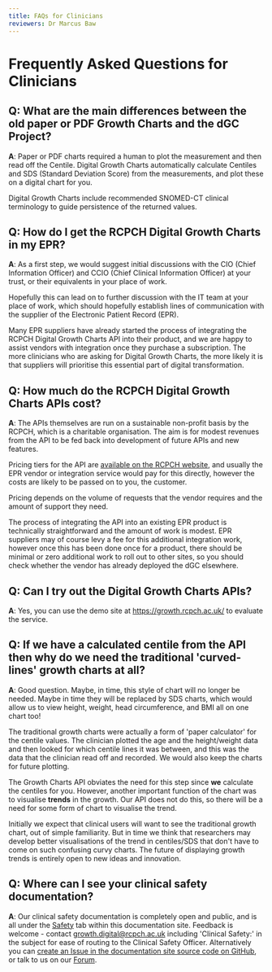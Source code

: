 ```yaml
---
title: FAQs for Clinicians
reviewers: Dr Marcus Baw
---
```


# Frequently Asked Questions for Clinicians

## Q: What are the main differences between the old paper or PDF Growth Charts and the dGC Project?

**A**: Paper or PDF charts required a human to plot the measurement and then read off the Centile. Digital Growth Charts automatically calculate Centiles and SDS (Standard Deviation Score) from the measurements, and plot these on a digital chart for you.

Digital Growth Charts include recommended SNOMED-CT clinical terminology to guide persistence of the returned values.

## Q: How do I get the RCPCH Digital Growth Charts in my EPR?

**A**: As a first step, we would suggest initial discussions with the CIO (Chief Information Officer) and CCIO (Chief Clinical Information Officer) at your trust, or their equivalents in your place of work.

Hopefully this can lead on to further discussion with the IT team at your place of work, which should hopefully establish lines of communication with the supplier of the Electronic Patient Record (EPR).

Many EPR suppliers have already started the process of integrating the RCPCH Digital Growth Charts API into their product, and we are happy to assist vendors with integration once they purchase a subscription. The more clinicians who are asking for Digital Growth Charts, the more likely it is that suppliers will prioritise this essential part of digital transformation.

## Q: How much do the RCPCH Digital Growth Charts APIs cost?

**A**: The APIs themselves are run on a sustainable non-profit basis by the RCPCH, which is a charitable organisation. The aim is for modest revenues from the API to be fed back into development of future APIs and new features.

Pricing tiers for the API are [available on the RCPCH website](https://www.rcpch.ac.uk/resources/growth-charts/digital/about#subscriptions-and-pricing), and usually the EPR vendor or integration service would pay for this directly, however the costs are likely to be passed on to you, the customer.

Pricing depends on the volume of requests that the vendor requires and the amount of support they need.

The process of integrating the API into an existing EPR product is technically straightforward and the amount of work is modest. EPR suppliers may of course levy a fee for this additional integration work, however once this has been done once for a product, there should be minimal or zero additional work to roll out to other sites, so you should check whether the vendor has already deployed the dGC elsewhere.

## Q: Can I try out the Digital Growth Charts APIs?

**A**: Yes, you can use the demo site at <https://growth.rcpch.ac.uk/> to evaluate the service.

## Q: If we have a calculated centile from the API then why do we need the traditional 'curved-lines' growth charts at all?  

**A**: Good question. Maybe, in time, this style of chart will no longer be needed. Maybe in time they will be replaced by SDS charts, which would allow us to view height, weight, head circumference, and BMI all on one chart too!

The traditional growth charts were actually a form of 'paper calculator' for the centile values. The clinician plotted the age and the height/weight data and then looked for which centile lines it was between, and this was the data that the clinician read off and recorded. We would also keep the charts for future plotting.

The Growth Charts API obviates the need for this step since **we** calculate the centiles for you. However, another important function of the chart was to visualise **trends** in the growth. Our API does not do this, so there will be a need for some form of chart to visualise the trend.

Initially we expect that clinical users will want to see the traditional growth chart, out of simple familiarity. But in time we think that researchers may develop better visualisations of the trend in centiles/SDS that don't have to come on such confusing curvy charts. The future of displaying growth trends is entirely open to new ideas and innovation.

## Q: Where can I see your clinical safety documentation?

**A**: Our clinical safety documentation is completely open and public, and is all under the [Safety](../safety/overview.md) tab within this documentation site. Feedback is welcome - contact [growth.digital@rcpch.ac.uk](mailto:growth.digital@rcpch.ac.uk) including 'Clinical Safety:' in the subject for ease of routing to the Clinical Safety Officer. Alternatively you can [create an Issue in the documentation site source code on GitHub](https://github.com/rcpch/digital-growth-charts-documentation/issues), or talk to us on our [Forum](https://openhealthhub.org/c/rcpch-digital-growth-charts).


